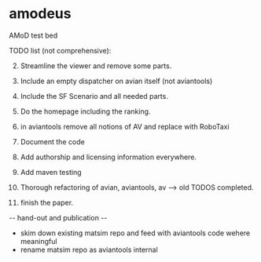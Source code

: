# amodeus
AMoD test bed

TODO list (not comprehensive):


2) Streamline the viewer and remove some parts.

4) Include an empty dispatcher on avian itself (not aviantools)
5) Include the SF Scenario and all needed parts. 
6) Do the homepage including the ranking.
7) in aviantools remove all notions of AV and replace with RoboTaxi
8) Document the code
9) Add authorship and licensing information everywhere. 
10) Add maven testing
11) Thorough refactoring of avian, aviantools, av --> old TODOS completed.
12) finish the paper. 


-- hand-out and publication --

- skim down existing matsim repo and feed with aviantools code wehere meaningful
- rename matsim repo as aviantools internal

